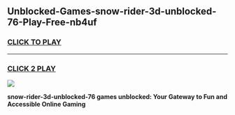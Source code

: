 
## Unblocked-Games-snow-rider-3d-unblocked-76-Play-Free-nb4uf
<h3>
<a href="https://premium76.site?title=snow-rider-3d-unblocked-76&ref=12A">CLICK TO PLAY</a></h3>
<hr>

<h3>
<a href="https://premium76.site?title=snow-rider-3d-unblocked-76&ref=12A">CLICK 2 PLAY</a>
  
</h3>

<a href="https://premium76.site?title=snow-rider-3d-unblocked-76&ref=12A"><img src="https://clearcache.store/games.png"></a>


**snow-rider-3d-unblocked-76 games unblocked: Your Gateway to Fun and Accessible Online Gaming**
